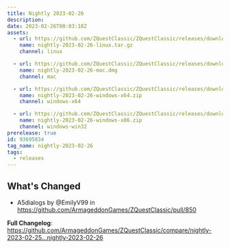 ```yaml
---
title: Nightly 2023-02-26
description: 
date: 2023-02-26T00:03:18Z
assets: 
  - url: https://github.com/ZQuestClassic/ZQuestClassic/releases/download/nightly-2023-02-26/nightly-2023-02-26-linux.tar.gz
    name: nightly-2023-02-26-linux.tar.gz
    channel: linux

  - url: https://github.com/ZQuestClassic/ZQuestClassic/releases/download/nightly-2023-02-26/nightly-2023-02-26-mac.dmg
    name: nightly-2023-02-26-mac.dmg
    channel: mac

  - url: https://github.com/ZQuestClassic/ZQuestClassic/releases/download/nightly-2023-02-26/nightly-2023-02-26-windows-x64.zip
    name: nightly-2023-02-26-windows-x64.zip
    channel: windows-x64

  - url: https://github.com/ZQuestClassic/ZQuestClassic/releases/download/nightly-2023-02-26/nightly-2023-02-26-windows-x86.zip
    name: nightly-2023-02-26-windows-x86.zip
    channel: windows-win32
prerelease: true
id: 93695834
tag_name: nightly-2023-02-26
tags:
  - releases
---
```


## What's Changed
* A5dialogs by @EmilyV99 in https://github.com/ArmageddonGames/ZQuestClassic/pull/850


**Full Changelog**: https://github.com/ArmageddonGames/ZQuestClassic/compare/nightly-2023-02-25...nightly-2023-02-26
